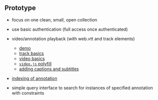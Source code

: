 ## Prototype

* focus on one clean, small, open collection

* use basic authentication (full access once authenticated)

* video/annotation playback (with web.vtt and track elements)
  * [demo](http://simpl.info/track/)
  * [track basics](http://www.html5rocks.com/en/tutorials/track/basics/)
  * [video basics](http://www.html5rocks.com/en/tutorials/video/basics/)
  * [`video.js` polyfill](https://github.com/videojs/video.js/blob/stable/docs/index.md)
  * [adding captions and subtitles](https://developer.mozilla.org/en-US/Apps/Build/Audio_and_video_delivery/Adding_captions_and_subtitles_to_HTML5_video)

* [indexing of annotation](https://github.com/dominictarr/level-inverted-index#level-inverted-index)

* simple query interface to search for instances 
  of specified annotation with constraints

